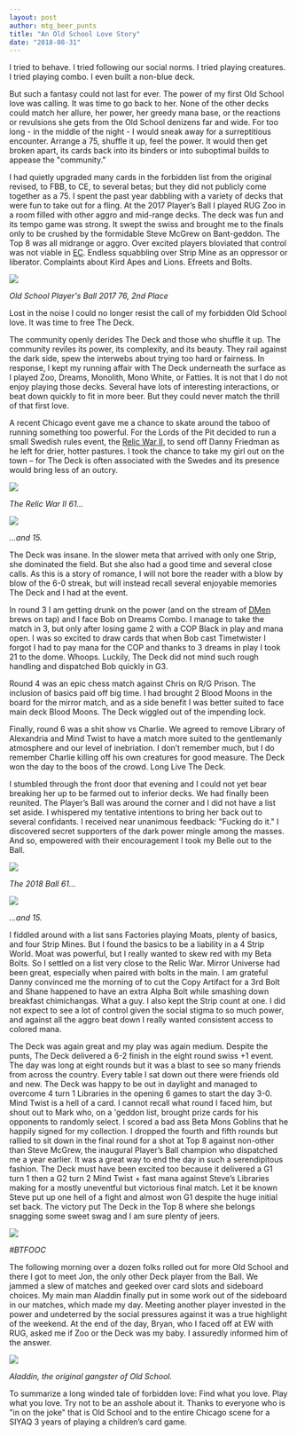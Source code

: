 ```yaml
---
layout: post
author: mtg_beer_punts
title: "An Old School Love Story"
date: "2018-08-31"
---
```


I tried to behave. I tried following our social norms. I tried playing creatures. I tried playing combo. I even built a non-blue deck.

But such a fantasy could not last for ever. The power of my first Old School love was calling. It was time to go back to her. None of the other decks could match her allure, her power, her greedy mana base, or the reactions or revulsions she gets from the Old School denizens far and wide. For too long - in the middle of the night - I would sneak away for a surreptitious encounter. Arrange a 75, shuffle it up, feel the power. It would then get broken apart, its cards back into its binders or into suboptimal builds to appease the "community."

I had quietly upgraded many cards in the forbidden list from the original revised, to FBB, to CE, to several betas; but they did not publicly come together as a 75. I spent the past year dabbling with a variety of decks that were fun to take out for a fling. At the 2017 Player’s Ball I played RUG Zoo in a room filled with other aggro and mid-range decks. The deck was fun and its tempo game was strong. It swept the swiss and brought me to the finals only to be crushed by the formidable Steve McGrew on Bant-geddon. The Top 8 was all midrange or aggro. Over excited players bloviated that control was not viable in [EC](http://www.eternalcentral.com/oldschool/). Endless squabbling over Strip Mine as an oppressor or liberator. Complaints about Kird Apes and Lions. Efreets and Bolts.

![](/assets/images/2018/08/oldschoolplayersball-rug-zoo-2nd-place.jpg)

*Old School Player's Ball 2017 76, 2nd Place*

Lost in the noise I could no longer resist the call of my forbidden Old School love. It was time to free The Deck.

The community openly derides The Deck and those who shuffle it up. The community reviles its power, its complexity, and its beauty. They rail against the dark side, spew the interwebs about trying too hard or fairness. In response, I kept my running affair with The Deck underneath the surface as I played Zoo, Dreams, Monolith, Mono White, or Fatties. It is not that I do not enjoy playing those decks. Several have lots of interesting interactions, or beat down quickly to fit in more beer. But they could never match the thrill of that first love.

A recent Chicago event gave me a chance to skate around the taboo of running something too powerful. For the Lords of the Pit decided to run a small Swedish rules event, the [Relic War II](https://lordsofthepit.com/2018/08/05/relic-war-2/), to send off Danny Friedman as he left for drier, hotter pastures. I took the chance to take my girl out on the town – for The Deck is often associated with the Swedes and its presence would bring less of an outcry.

![](/assets/images/2018/08/FullSizeRender-1.jpg)

*The Relic War II 61...*

![](/assets/images/2018/08/crop.jpg)

*...and 15.*

The Deck was insane. In the slower meta that arrived with only one Strip, she dominated the field. But she also had a good time and several close calls. As this is a story of romance, I will not bore the reader with a blow by blow of the 6-0 streak, but will instead recall several enjoyable memories The Deck and I had at the event.

In round 3 I am getting drunk on the power (and on the stream of [DMen](http://www.dmentap.com/) brews on tap) and I face Bob on Dreams Combo. I manage to take the match in 3, but only after losing game 2 with a COP Black in play and mana open. I was so excited to draw cards that when Bob cast Timetwister I forgot I had to pay mana for the COP and thanks to 3 dreams in play I took 21 to the dome. Whoops. Luckily, The Deck did not mind such rough handling and dispatched Bob quickly in G3.

Round 4 was an epic chess match against Chris on R/G Prison. The inclusion of basics paid off big time. I had brought 2 Blood Moons in the board for the mirror match, and as a side benefit I was better suited to face main deck Blood Moons. The Deck wiggled out of the impending lock.

Finally, round 6 was a shit show vs Charlie. We agreed to remove Library of Alexandria and Mind Twist to have a match more suited to the gentlemanly atmosphere and our level of inebriation. I don’t remember much, but I do remember Charlie killing off his own creatures for good measure. The Deck won the day to the boos of the crowd. Long Live The Deck.

I stumbled through the front door that evening and I could not yet bear breaking her up to be farmed out to inferior decks. We had finally been reunited. The Player’s Ball was around the corner and I did not have a list set aside. I whispered my tentative intentions to bring her back out to several confidants. I received near unanimous feedback: "Fucking do it." I discovered secret supporters of the dark power mingle among the masses. And so, empowered with their encouragement I took my Belle out to the Ball.

![](/assets/images/2018/08/IMG_6219.jpg)

*The 2018 Ball 61...*

![](/assets/images/2018/08/IMG_6220.jpg)

*...and 15.*

I fiddled around with a list sans Factories playing Moats, plenty of basics, and four Strip Mines. But I found the basics to be a liability in a 4 Strip World. Moat was powerful, but I really wanted to skew red with my Beta Bolts. So I settled on a list very close to the Relic War. Mirror Universe had been great, especially when paired with bolts in the main. I am grateful Danny convinced me the morning of to cut the Copy Artifact for a 3rd Bolt and Shane happened to have an extra Alpha Bolt while smashing down breakfast chimichangas. What a guy. I also kept the Strip count at one. I did not expect to see a lot of control given the social stigma to so much power, and against all the aggro beat down I really wanted consistent access to colored mana.

The Deck was again great and my play was again medium. Despite the punts, The Deck delivered a 6-2 finish in the eight round swiss +1 event. The day was long at eight rounds but it was a blast to see so many friends from across the country. Every table I sat down out there were friends old and new. The Deck was happy to be out in daylight and managed to overcome 4 turn 1 Libraries in the opening 6 games to start the day 3-0. Mind Twist is a hell of a card. I cannot recall what round I faced him, but shout out to Mark who, on a 'geddon list, brought prize cards for his opponents to randomly select. I scored a bad ass Beta Mons Goblins that he happily signed for my collection. I dropped the fourth and fifth rounds but rallied to sit down in the final round for a shot at Top 8 against non-other than Steve McGrew, the inaugural Player’s Ball champion who dispatched me a year earlier. It was a great way to end the day in such a serendipitous fashion. The Deck must have been excited too because it delivered a G1 turn 1 then a G2 turn 2 Mind Twist + fast mana against Steve’s Libraries making for a mostly uneventful but victorious final match. Let it be known Steve put up one hell of a fight and almost won G1 despite the huge initial set back. The victory put The Deck in the Top 8 where she belongs snagging some sweet swag and I am sure plenty of jeers.

![](/assets/images/2018/08/IMG_6221.jpg)

*#BTFOOC*

The following morning over a dozen folks rolled out for more Old School and there I got to meet Jon, the only other Deck player from the Ball. We jammed a slew of matches and geeked over card slots and sideboard choices. My main man Aladdin finally put in some work out of the sideboard in our matches, which made my day. Meeting another player invested in the power and undeterred by the social pressures against it was a true highlight of the weekend. At the end of the day, Bryan, who I faced off at EW with RUG, asked me if Zoo or the Deck was my baby. I assuredly informed him of the answer.

![](/assets/images/2018/08/IMG_6224.jpg)

*Aladdin, the original gangster of Old School.*

To summarize a long winded tale of forbidden love: Find what you love. Play what you love. Try not to be an asshole about it. Thanks to everyone who is "in on the joke" that is Old School and to the entire Chicago scene for a SIYAQ 3 years of playing a children’s card game.
